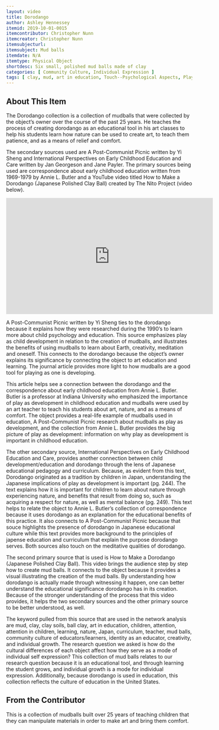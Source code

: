 ```yaml
---
layout: video
title: Dorodango
author: Ashley Hennessey
itemid: 2019-10-01-0015
itemcontributor: Christopher Nunn
itemcreator: Christopher Nunn
itemsubjecturl: 
itemsubject: Mud balls
itemdate: N/A
itemtype: Physical Object
shortdesc: Six small, polished mud balls made of clay 
categories: [ Community Culture, Individual Expression ]
tags: [ clay, mud, art in education, Touch--Psychological Aspects, Play,  learning, nature ]
---
```


## About This Item

The Dorodango collection is a collection of mudballs that were collected by the object’s owner over the course of the past 25 years. He teaches the process of creating dorodango as an educational tool in his art classes to help his students learn how nature can be used to create art, to teach them patience, and as a means of relief and comfort. 

The secondary sources used are A Post-Communist Picnic written by Yi Sheng and International Perspectives on Early Childhood Education and Care written by Jan Georgeson and Jane Payler. The primary sources being used are correspondence about early childhood education written from 1969-1979 by Annie L. Butler and a YouTube video titled How to Make a Dorodango (Japanese Polished Clay Ball) created by The Nito Project (video below).

<iframe width="560" height="315" src="https://www.youtube.com/embed/BDSee1-4bUI" frameborder="0" allow="accelerometer; autoplay; encrypted-media; gyroscope; picture-in-picture" allowfullscreen></iframe>

A Post-Communist Picnic written by Yi Sheng ties to the dorodango because it explains how they were researched during the 1990’s to learn more about child psychology and education. This source emphasizes play as child development in relation to the creation of mudballs, and illustrates the benefits of using mudballs to learn about Earth, creativity, meditation and oneself. This connects to the dorodango because the object’s owner explains its significance by connecting the object to art education and learning. The journal article provides more light to how mudballs are a good tool for playing as one is developing.

This article helps see a connection between the dorodango and the correspondence about early childhood education from Annie L. Butler. Butler is a professor at Indiana University who emphasized the importance of play as development in childhood education and mudballs were used by an art teacher to teach his students about art, nature, and as a means of comfort. The object provides a real-life example of mudballs used in education, A Post-Communist Picnic research about mudballs as play as development, and the collection from Annie L. Butler provides the big picture of play as development: information on why play as development is important in childhood education. 

The other secondary source, International Perspectives on Early Childhood Education and Care, provides another connection between child development/education and dorodango through the lens of Japanese educational pedagogy and curriculum. Because, as evident from this text, Dorodango originated as a tradition by children in Japan, understanding the Japanese implications of play as development is important (pg. 244). The text explains how it is important for children to learn about nature through experiencing nature, and benefits that result from doing so, such as acquiring a respect for nature, as well as mental balance (pg. 249). This text helps to relate the object to Annie L. Butler’s collection of correspondence because it uses dorodango as an explanation for the educational benefits of this practice. It also connects to A Post-Communist Picnic because that souce highlights the presence of dorodango in Japanese educational culture while this text provides more background to the principles of japense education and curriculum that explain the purpose dorodango serves. Both sources also touch on the meditative qualities of dorodango. 

The second primary source that is used is How to Make a Dorodango (Japanese Polished Clay Ball). This video brings the audience step by step how to create mud balls. It connects to the object because it provides a visual illustrating the creation of the mud balls. By understanding how dorodango is actually made through witnessing it happen, one can better understand the educational significance dorodango has in its creation. Because of the stronger understanding of the process that this video provides, it helps the two secondary sources and the other primary source to be better understood, as well.  

The keyword pulled from this source that are used in the network analysis are mud, clay, clay soils, ball clay, art in education, children, attention, attention in children, learning, nature, Japan, curriculum, teacher, mud balls, community culture of educators/learners, identity as an educator, creativity, and individual growth. The research question we asked is how do the cultural differences of each object affect how they serve as a mode of individual self expression? This collection of mud balls  relates to our research question because it is an educational tool, and through learning the student grows, and individual growth is a mode for individual expression. Additionally, because dorodango is used in education, this collection reflects the culture of education in the United States.


## From the Contributor

This is a collection of mudballs built over 25 years of teaching children that they can manipulate materials in order to make art and bring them comfort.
